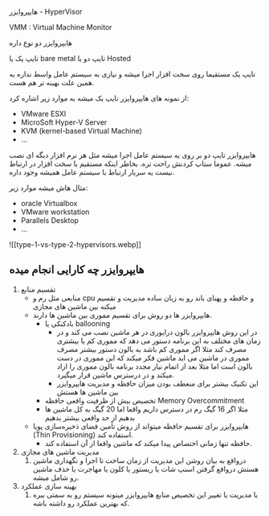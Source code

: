 هایپروایزر - HyperVisor

VMM : Virtual Machine Monitor


هایپروایزر دو نوع داره

تایپ یک یا bare metal
تایپ دو یا Hosted


تایپ یک مستقیما روی سخت افزار اجرا میشه و نیازی به سیستم عامل واسط نداره به همین علت بهینه تر هم هست.

از نمونه های هایپروایزر تایپ یک میشه به موارد زیر اشاره کرد:

- VMware ESXI
- MicroSoft Hyper-V Server
- KVM (kernel-based Virtual Machine)
- ...

هایپروایزر تایپ دو بر روی یه سیستم عامل اجرا میشه مثل هر نرم افزار دیگه ای نصب میشه. عموما ستاپ کردنش راحت تره. بخاطر اینکه مستقیم با سخت افزار در ارتباط نیست یه سربار ارتباط با سیستم عامل همیشه وجود داره.

مثال هاش میشه موارد زیر:

- oracle Virtualbox
- VMware workstation
- Parallels Desktop
- ...

![[type-1-vs-type-2-hypervisors.webp]]



## هایپروایزر چه کارایی انجام میده

1. تقسیم منابع 
	- منابعی مثل رم و cpu و حافظه و پهنای باند رو به زبان ساده مدیریت و تقسیم میکنه بین ماشین های مجازی
	- هایپروایزر ها دو روش برای تقسیم مموری بین ماشین ها دارند.
		- بادکنکی یا ballooning 
			- در این روش هایپروایزر بالون درایوری در هر ماشین نصب می کند و در زمان های مختلف به این برنامه دستور می دهد که مموری کم یا بیشتری مصرف کند مثلا اگر مموری کم باشد به بالون دستور بیشتر مصرف مموری در ماشین می اید ماشین فکر میکند که این مموری در دست بالون است اما مثلا بعد از اتمام نیاز مجدد برنامه بالون مموری را ازاد میکند و در درسترس ماشین قرار میگیرد.
			- این تکنیک بیشتر برای منعطف بودن میزان حافظه و مدیریت هایپروایزر بین ماشین ها هستش
		- تخصیص بیش از ظرفیت واقعی حافظه Memory Overcommitment
		- مثلا اگر 16 گیگ رم در دسترس داریم واقعا اما 20 گیگ به کل ماشین ها بدهیم از حد واقعی بیشتر بدهیم
	- هایپروایزر برای تقسیم حافظه میتواند از روش تأمین فضای ذخیره‌سازی پویا (Thin Provisioning) استفاده کند.
		- حافظه تنها زمانی اختصاص پیدا میکند که ماشین واقعا از آن استفاده کند.
2. مدیریت ماشین های مجازی
	1.  درواقع به بیان روشن این مدیریت از زمان ساخت تا اجرا و نگهداری ماشین هستش درواقع گرفتن اسنپ شات یا ریستور یا کلون یا مهاجرت یا حذف ماشین رو شامل میشه. 
3. بهینه سازی عملکرد
	1. با مدیریت یا تغییر این تخصیص منابع هایپروایزر میتونه سیستم رو به سمتی ببره که بهترین عملکرد رو داشته باشه.